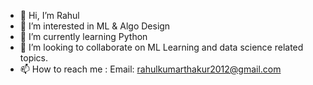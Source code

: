 - 👋 Hi, I’m Rahul
- 👀 I’m interested in ML & Algo Design
- 🌱 I’m currently learning Python
- 💞️ I’m looking to collaborate on ML Learning and data science related topics.
- 📫 How to reach me :
Email: rahulkumarthakur2012@gmail.com


<!---
RahulKumar2012/RahulKumar2012 is a ✨ special ✨ repository because its `README.md` (this file) appears on your GitHub profile.
You can click the Preview link to take a look at your changes.
--->
